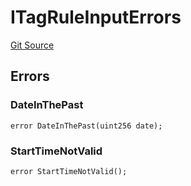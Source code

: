 # ITagRuleInputErrors
[Git Source](https://github.com/thrackle-io/tron/blob/7030db34eb7187742ede73deed40ef4d7dddaa1b/src/common/IErrors.sol)


## Errors
### DateInThePast

```solidity
error DateInThePast(uint256 date);
```

### StartTimeNotValid

```solidity
error StartTimeNotValid();
```

